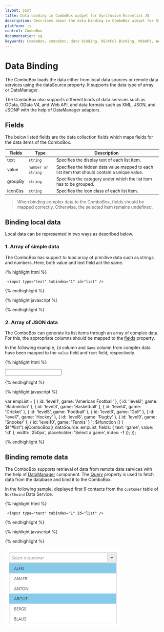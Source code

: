 ```yaml
---
layout: post
title: Data binding in ComboBox widget for Syncfusion Essential JS
description: Describes about the data binding in ComboBox widget for Syncfusion Essential JS
platform: js
control: ComboBox
documentation: ug
keywords: ComboBox, combobox, data binding, REStFul Binding, WebAPI, Web Method, OData, OData4
---
```


# Data Binding

The ComboBox loads the data either from local data sources or remote data services using the dataSource property. It supports the data type of array or DataManager.

The ComboBox also supports different kinds of data services such as OData, OData V4, and Web API, and data formats such as XML, JSON, and JSONP with the help of DataManager adaptors.

## Fields

The below listed fields are the data collection fields which maps fields for the data items of the ComboBox. 

| Fields | Type | Description |
|------|------|-------------|
| text |  `string` | Specifies the display text of each list item. |
| value |  `number or string` | Specifies the hidden data value mapped to each list item that should contain a unique value. |
| groupBy |  `string` | Specifies the category under which the list item has to be grouped. |
| iconCss |  `string` | Specifies the icon class of each list item. |

> When binding complex data to the ComboBox, fields should be mapped correctly. Otherwise, the selected item remains undefined.

## Binding local data

Local data can be represented in two ways as described below.

### 1. Array of simple data

The ComboBox has support to load array of primitive data such as strings and numbers. Here, both value and text field act the same.

{% highlight html %}
	
	 <input type="text" tabindex="1" id="list" />
			
{% endhighlight %}
	
{% highlight javascript %}	
	
<script type="text/javascript">

	var sportsData =  ['Badminton', 'Cricket', 'Football', 'Golf'];

	$(function () {
		$("#list").ejComboBox({
				//set the data to dataSource property
			dataSource: sportsData,
			// set placeholder to ComboBox input element
			placeholder: "Select a game"
		});
	});

</script>	
		
{% endhighlight %}

### 2. Array of JSON data

The ComboBox can generate its list items through an array of complex data. For this,
the appropriate columns should be mapped to the [fields](/combo-box/api-comboBox.html#fields-fieldsettings) property.

In the following example, `Id` column and `Game` column from complex data have been mapped to the `value` field and `text` field, respectively.

{% highlight html %}
	
<input type="text" tabindex="1" id="list" />
			
{% endhighlight %}
	
{% highlight javascript %}	
	
var empList = [
	{ id: 'level1', game: 'American Football' }, { id: 'level2', game: 'Badminton' },
	{ id: 'level3', game: 'Basketball' }, { id: 'level4', game: 'Cricket' },
	{ id: 'level5', game: 'Football' }, { id: 'level6', game: 'Golf' },
	{ id: 'level7', game: 'Hockey' }, { id: 'level8', game: 'Rugby' },
	{ id: 'level9', game: 'Snooker' }, { id: 'level10', game: 'Tennis' }
];
$(function () {
	$("#list").ejComboBox({
		dataSource: empList,
		fields: { text: 'game', value: 'id' },
		width: '250px',
		placeholder: 'Select a game',
		index: -1
	});
});			
		
{% endhighlight %}

## Binding remote data

The ComboBox supports retrieval of data from remote data services with the help of [DataManager](/data/api-dataManager.html) component. The [Query](/data/api-query.html) property is used to fetch
data from the database and bind it to the ComboBox.

In the following sample, displayed first 6 contacts from the `customer` table of `Northwind` Data Service.

{% highlight html %}
	
	 <input type="text" tabindex="1" id="list" />
			
{% endhighlight %}
	
{% highlight javascript %}	
	
<script type="text/javascript">
	// DataManager creation
	var dataManger = ej.DataManager({
		url: window.baseurl + "Wcf/Northwind.svc/", crossDomain: true
	});
	// Query creation
	var query = ej.Query()
			.from("Customers").take(6);
	$(function () {
		$('#list').ejComboBox({
			dataSource: dataManger,
			placeholder: 'Select a customer',
			fields: { text: "CustomerID",value: "CustomerID" },
			placeholder: "Select a customer",
			query: query,
			width: "100%"
		});
	});
</script>		
		
{% endhighlight %}

![](DataBinding_images/DataBinding_image1.png)